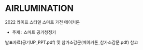 # AIRLUMINATION
2022 라이프 스타일 스마트 가전 메이커톤

* 주제 : 스마트 공기청정기

발표자료(공기UP_PPT.pdf) 및 참가소감문(메이커톤_참가소감문.pdf) 참고
